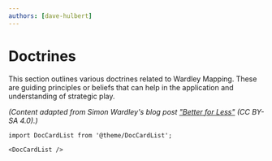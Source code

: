 ```yaml
---
authors: [dave-hulbert]
---
```


# Doctrines

This section outlines various doctrines related to Wardley Mapping. These are guiding principles or beliefs that can help in the application and understanding of strategic play.

*(Content adapted from Simon Wardley's blog post ["Better for Less"](https://medium.com/wardleymaps/better-for-less-58fe8c0a3aaa) (CC BY-SA 4.0).)*

```mdx-code-block
import DocCardList from '@theme/DocCardList';

<DocCardList />
```
